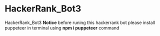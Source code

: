 # HackerRank_Bot3
 HackerRank_Bot3
 **Notice** 
 before runing this hackerrank bot  please install  puppeteer in terminal using **npm i puppeteer** command
